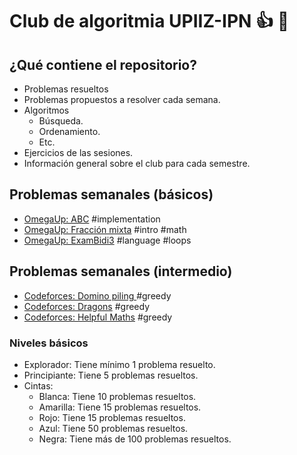 # Club de algoritmia UPIIZ-IPN :+1: :dragon:
## ¿Qué contiene el repositorio?
* Problemas resueltos
 * Problemas propuestos a resolver cada semana.
* Algoritmos
  * Búsqueda.
  * Ordenamiento.
  * Etc.
 * Ejercicios de las sesiones.
 * Información general sobre el club para cada semestre.
  
## Problemas semanales (básicos)
* [OmegaUp: ABC](https://omegaup.com/arena/problem/abc#problems) #implementation
* [OmegaUp: Fracción mixta](https://omegaup.com/arena/problem/comi-Fraccion-mixta#problems) #intro #math
* [OmegaUp: ExamBidi3](https://omegaup.com/arena/problem/ExamBidi3#problems) #language #loops

## Problemas semanales (intermedio)
 * [Codeforces: Domino piling ](http://codeforces.com/problemset/problem/50/A) #greedy
 * [Codeforces: Dragons](http://codeforces.com/problemset/problem/230/A) #greedy
 * [Codeforces: Helpful Maths](http://codeforces.com/problemset/problem/339/A) #greedy
 
 ### Niveles básicos
 * Explorador: Tiene mínimo 1 problema resuelto.
 * Principiante: Tiene 5 problemas resueltos.
 * Cintas:
     * Blanca: Tiene 10 problemas resueltos.
     * Amarilla: Tiene 15 problemas resueltos.
     * Rojo: Tiene 15 problemas resueltos.
     * Azul: Tiene 50 problemas resueltos.
     * Negra: Tiene más de 100 problemas resueltos.
 
